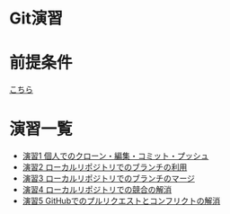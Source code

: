 Git演習
=======

# 前提条件
[こちら](prerequisites.md)

# 演習一覧
- [演習1 個人でのクローン・編集・コミット・プッシュ](ex01-commit-and-push.md)
- [演習2 ローカルリポジトリでのブランチの利用](ex02-branch.md)
- [演習3 ローカルリポジトリでのブランチのマージ](ex03-merge.md)
- [演習4 ローカルリポジトリでの競合の解消](ex04-conflict-local.md)
- [演習5 GitHubでのプルリクエストとコンフリクトの解消](ex05-conflict-remote.md)
